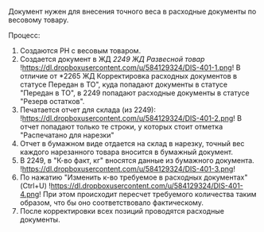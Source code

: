 Документ нужен для внесения точного веса в расходные документы по весовому товару.

Процесс:

1. Создаются РН с весовым товаром.
2. Создается документ в ЖД *2249 ЖД Развесной товар*
!https://dl.dropboxusercontent.com/u/584129324/DIS-401-1.png!
В отличие от *2265 ЖД Корректировка расходных документов в статусе Передан в ТО", куда попадают документы в статусе "Передан в ТО", в 2249 попадают расходные документы в статусе "Резерв остатков".
3. Печатается отчет для склада (из 2249):
!https://dl.dropboxusercontent.com/u/584129324/DIS-401-2.png!
В отчет попадают только те строки, у которых стоит отметка "Распечатано для нарезки"
4. Отчет в бумажном виде отдается на склад в нарезку, точный вес каждого нарезанного товара вносится в бумажный документ.
5. В 2249, в "К-во факт, кг" вносятся данные из бумажного документа.
!https://dl.dropboxusercontent.com/u/584129324/DIS-401-3.png!
6. По нажатию "Изменить к-во требуемое в расходных документах" (Ctrl+U)
!https://dl.dropboxusercontent.com/u/584129324/DIS-401-4.png!
При этом происходит пересчет требуемого количества таким образом, что бы оно соответствовало фактическому.
7. После корректировки всех позиций проводятся расходные документы.
